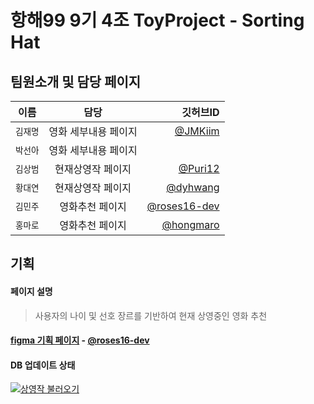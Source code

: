 # 항해99 9기 4조 ToyProject - Sorting Hat

## 팀원소개 및 담당 페이지
| 이름 | 담당 | 깃허브ID |
|---|:---:|---:|
| `김재명` | 영화 세부내용 페이지 | [@JMKiim](https://github.com/JMKiim) | 
| `박선아` | 영화 세부내용 페이지 | | 
| `김상범` | 현재상영작 페이지 | [@Puri12](https://github.com/Puri12) | 
| `황대연` | 현재상영작 페이지 | [@dyhwang](https://github.com/dyhwang)|
| `김민주` | 영화추천 페이지 | [@roses16-dev](https://github.com/roses16-dev) |
| `홍마로` | 영화추천 페이지 | [@hongmaro](https://github.com/hongmaro) |

## 기획
#### 페이지 설명
> 사용자의 나이 및 선호 장르를 기반하여 현재 상영중인 영화 추천

#### [figma 기획 페이지](https://www.figma.com/file/vJUYcXXqeRVoysYiRy8zMR/1st-toyproject?node-id=0%3A1) - [@roses16-dev](https://github.com/roses16-dev)


#### DB 업데이트 상태
[![상영작 불러오기](https://github.com/HANGHAE99-Group-04-Study/Sorting_Hat/actions/workflows/showing_update.yml/badge.svg)](https://github.com/HANGHAE99-Group-04-Study/Sorting_Hat/actions/workflows/showing_update.yml)
